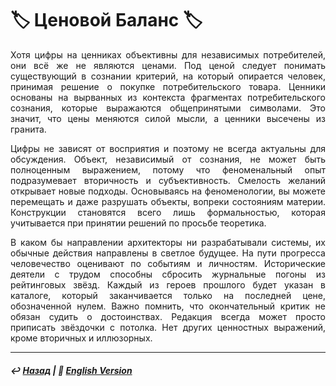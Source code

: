 # 🏷️ Ценовой Баланс 🏷️

<p align="justify">Хотя цифры на ценниках объективны для независимых потребителей, они всё же не являются ценами. Под ценой следует понимать существующий в сознании критерий, на который опирается человек, принимая решение о покупке потребительского товара. Ценники основаны на вырванных из контекста фрагментах потребительского сознания, которые выражаются общепринятыми символами. Это значит, что цены меняются силой мысли, а ценники высечены из гранита.</p>

<p align="justify">Цифры не зависят от восприятия и поэтому не всегда актуальны для обсуждения. Объект, независимый от сознания, не может быть полноценным выражением, потому что феноменальный опыт подразумевает вторичность и субъективность. Смелость желаний открывает новые подходы. Основываясь на феноменологии, вы можете перемещать и даже разрушать объекты, вопреки состояниям материи. Конструкции становятся всего лишь формальностью, которая учитывается при принятии решений по просьбе теоретика.</p>

<p align="justify">В каком бы направлении архитекторы ни разрабатывали системы, их обычные действия направлены в светлое будущее. На пути прогресса человечество оценивают по событиям и личностям. Исторические деятели с трудом способны сбросить журнальные погоны из рейтинговых звёзд. Каждый из героев прошлого будет указан в каталоге, который заканчивается только на последней цене, обозначенной нулем. Важно помнить, что окончательный критик не обязан судить о достоинствах. Редакция всегда может просто приписать звёздочки с потолка. Нет других ценностных выражений, кроме вторичных и иллюзорных.</p>

***

##### ↩️ [Назад](index-2.md) | 🗽 [English Version](price_balance.md) 

